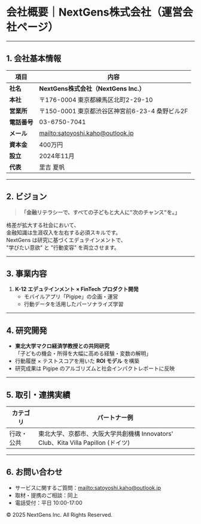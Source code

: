 
# 会社概要｜NextGens株式会社（運営会社ページ）  

---

## 1. 会社基本情報

| 項目 | 内容 |
|------|------|
| **社名** | **NextGens株式会社（NextGens Inc.）** |
| **本社** | 〒176-0004 東京都練馬区北町2-29-10 |
| **営業所** | 〒150-0001 東京都渋谷区神宮前6-23-4 桑野ビル2F |
| **電話番号** | 03-6750-7041 |
| **メール** | <mailto:satoyoshi.kaho@outlook.jp> |
| **資本金** | 400万円 |
| **設立** | 2024年11月 |
| **代表** | 里吉 夏帆 |

---

## 2. ビジョン

> **「金融リテラシーで、すべての子どもと大人に"次のチャンス"を。」**

格差が拡大する社会において、  
金融知識は生涯収入を左右する必須スキルです。  
NextGens は研究に基づくエデュテインメントで、  
"学びたい意欲" と "行動変容" を両立させます。

---

## 3. 事業内容

1. **K-12 エデュテインメント × FinTech プロダクト開発**  
   - モバイルアプリ「Pigipe」の企画・運営  
   - 行動データを活用したパーソナライズ学習

---

## 4. 研究開発

- **東北大学マクロ経済学教授との共同研究**  
  「子どもの機会・所得を大幅に高める経験・変数の解明」  
- 行動履歴 × テストスコアを用いた **ROI モデル** を構築  
- 研究成果は Pigipe のアルゴリズムと社会インパクトレポートに反映

---

## 5. 取引・連携実績

| カテゴリ | パートナー例 |
|----------|-------------|
| 行政・公共 | 東北大学、京都市、大阪大学共創機構 Innovators' Club、Kita Villa Papillon (ドイツ) |

---

## 6. お問い合わせ

- サービスに関するご質問：<mailto:satoyoshi.kaho@outlook.jp>  
- 取材・提携のご相談：同上  
- 電話受付：平日 10:00-17:00

© 2025 NextGens Inc. All Rights Reserved.
